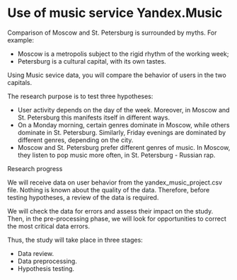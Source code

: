 # Use of music service Yandex.Music

Comparison of Moscow and St. Petersburg is surrounded by myths. For example:

- Moscow is a metropolis subject to the rigid rhythm of the working week;
- Petersburg is a cultural capital, with its own tastes.

Using Music sevice data, you will compare the behavior of users in the two capitals.

The research purpose is to test three hypotheses:

- User activity depends on the day of the week. Moreover, in Moscow and St. Petersburg this manifests itself in different ways.
- On a Monday morning, certain genres dominate in Moscow, while others dominate in St. Petersburg. Similarly, Friday evenings are dominated by different genres, depending on the city.
- Moscow and St. Petersburg prefer different genres of music. In Moscow, they listen to pop music more often, in St. Petersburg - Russian rap.

Research progress

We will receive data on user behavior from the yandex_music_project.csv file. Nothing is known about the quality of the data. Therefore, before testing hypotheses, a review of the data is required.

We will check the data for errors and assess their impact on the study. Then, in the pre-processing phase, we will look for opportunities to correct the most critical data errors.

Thus, the study will take place in three stages:

- Data review.
- Data preprocessing.
- Hypothesis testing.

